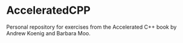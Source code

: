# AcceleratedCPP
Personal repository for exercises from the Accelerated C++ book by Andrew Koenig and Barbara Moo.
